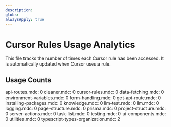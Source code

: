```yaml
---
description:
globs:
alwaysApply: true
---
```


# Cursor Rules Usage Analytics

This file tracks the number of times each Cursor rule has been accessed.
It is automatically updated when Cursor uses a rule.

## Usage Counts

api-routes.mdc: 0
cleaner.mdc: 0
cursor-rules.mdc: 0
data-fetching.mdc: 0
environment-variables.mdc: 0
form-handling.mdc: 0
get-api-route.mdc: 0
installing-packages.mdc: 0
knowledge.mdc: 0
llm-test.mdc: 0
llm.mdc: 0
logging.mdc: 0
page-structure.mdc: 0
prisma.mdc: 0
project-structure.mdc: 0
server-actions.mdc: 0
task-list.mdc: 0
testing.mdc: 0
ui-components.mdc: 0
utilities.mdc: 0
typescript-types-organization.mdc: 2
